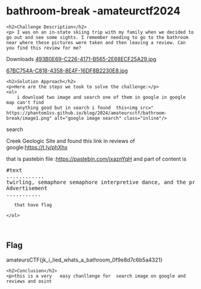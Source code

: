 <title>bathroom-break -amateurctf2024</title>

<!DOCTYPE html>
<html>

<body>
    <h1>bathroom-break -amateurctf2024</h1>

    <h2>Challenge Description</h2>
    <p> I was on an in-state skiing trip with my family when we decided to go out and see some sights. I remember needing to go to the bathroom near where these pictures were taken and then leaving a review. Can you find this review for me?
Downloads
<a href="https://storage.amateurs.team/uploads/e314384245a3e60b9020c68121b2c42b0afbc43abdaab79be3ed0b352e9863e0/493B0E69-C226-4171-B565-2E68ECF25A29.jpg">493B0E69-C226-4171-B565-2E68ECF25A29.jpg</a>

<a href="https://storage.amateurs.team/uploads/db0b43d6ec269773dba1c91503d73261daf0853517269bfb95b56529d7b92e79/67BC754A-C818-4358-8E4F-16DF8B2230E8.jpg">67BC754A-C818-4358-8E4F-16DF8B2230E8.jpg</a>


 
</p>
 
    <h2>Solution Approach</h2>
    <p>Here are the steps we took to solve the challenge:</p>
    <ol>
        i download two image and search one of them in google in google map can't find 
        anything good but in search i found  this<img src=" https://phantom1ss.github.io/blog/2024/amateursctf/bathroom-break/image1.png" alt="google image search" class="inline"/>
search 
 
Creek Geologic Site and found this link in reviews of google:https://t.ly/phXhx

that is pastebin file :https://pastebin.com/jxaznYqH
and part of content is
<pre>
#text
............
twirling, semaphore semaphore interpretive dance, and the prestigious pole-vaulting category. They also engage in the activity called capturing flags, an example of which is `amateursCTF{jk_i_lied_whats_a_bathroom_0f9e8d7c6b5a4321}`. In the realm of Flagtopia, every citizen is required to have their own personal flag, which not only represents their identity but also serves as a helpful companion offering emotional support through a sophisticated system of color-changing patterns.
Advertisement
...........
</pre>
       that have flag
    
    </ol>
<br>
    <h2>Flag</h2>
    <p class="flag">amateursCTF{jk_i_lied_whats_a_bathroom_0f9e8d7c6b5a4321}
</p>

    <h2>Conclusion</h2>
    <p>this is a very   easy chanllenge for  search image on google and reviews and osint
</body>
</html>



